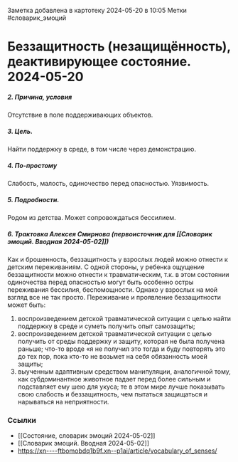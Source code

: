 Заметка добавлена в картотеку 2024-05-20 в 10:05
Метки #словарик_эмоций 

#  Беззащитность (незащищённость), деактивирующее состояние. 2024-05-20

##### 2. Причина, условия
Отсутствие в поле поддерживающих объектов.  
##### 3. Цель.
Найти поддержку в среде, в том числе через демонстрацию.
##### 4. По-простому
Слабость, малость, одиночество перед опасностью. Уязвимость.
##### 5. Подробности.
Родом из детства. Может сопровождаться бессилием.
##### 6. Трактовка Алексея Смирнова (первоисточник для [[Словарик эмоций. Вводная 2024-05-02]])
Как и брошенность, беззащитность у взрослых людей можно отнести к детским переживаниям. С одной стороны, у ребенка ощущение беззащитности можно отнести к травматическим, т.к. в этом состоянии одиночества перед опасностью могут быть особенно остры переживания бессилия, беспомощности. Однако у взрослых на мой взгляд все не так просто. Переживание и проявление беззащитности может быть:  
1) воспроизведением детской травматической ситуации с целью найти поддержку в среде и суметь получить опыт самозащиты;  
2) воспроизведением детской травматической ситуации с целью получить от среды поддержку и защиту, которая не была получена раньше; что-то вроде «я не получил это тогда и буду повторять это до тех пор, пока кто-то не возьмет на себя обязанность моей защиты;   
3) выученным адаптивным средством манипуляции, аналогичной тому, как субдоминантное животное падает перед более сильным и подставляет ему шею для укуса; те в этом мире лучше показывать свою слабость и беззащитность, чем пытаться защищаться и нарываться на неприятности.


### Ссылки
- [[Состояние, словарик эмоций 2024-05-02]]
- [[Словарик эмоций. Вводная 2024-05-02]]
- https://xn----ftbomobdq1b9f.xn--p1ai/article/vocabulary_of_senses/




